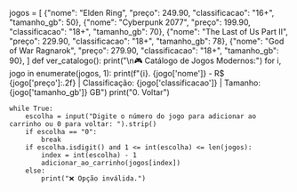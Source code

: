 jogos = [
    {"nome": "Elden Ring", "preço": 249.90, "classificacao": "16+", "tamanho_gb": 50},
    {"nome": "Cyberpunk 2077", "preço": 199.90, "classificacao": "18+", "tamanho_gb": 70},
    {"nome": "The Last of Us Part II", "preço": 229.90, "classificacao": "18+", "tamanho_gb": 78},
    {"nome": "God of War Ragnarok", "preço": 279.90, "classificacao": "18+", "tamanho_gb": 90},
]
def ver_catalogo():
    print("\n🎮 Catálogo de Jogos Modernos:")
    for i, jogo in enumerate(jogos, 1):
        print(f"{i}. {jogo['nome']} - R$ {jogo['preço']:.2f} | Classificação: {jogo['classificacao']} | Tamanho: {jogo['tamanho_gb']} GB")
    print("0. Voltar")

    while True:
        escolha = input("Digite o número do jogo para adicionar ao carrinho ou 0 para voltar: ").strip()
        if escolha == "0":
            break
        if escolha.isdigit() and 1 <= int(escolha) <= len(jogos):
            index = int(escolha) - 1
            adicionar_ao_carrinho(jogos[index])
        else:
            print("❌ Opção inválida.")
